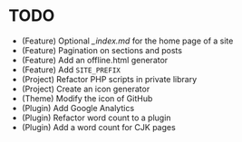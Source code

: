 # TODO

* (Feature) Optional *_index.md* for the home page of a site
* (Feature) Pagination on sections and posts
* (Feature) Add an offline.html generator
* (Feature) Add `SITE_PREFIX`
* (Project) Refactor PHP scripts in private library
* (Project) Create an icon generator
* (Theme) Modify the icon of GitHub
* (Plugin) Add Google Analytics
* (Plugin) Refactor word count to a plugin
* (Plugin) Add a word count for CJK pages
